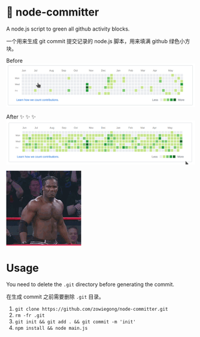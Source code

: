 :slot_machine: node-committer
====  

A node.js script to green all github activity blocks.

一个用来生成 git commit 提交记录的 node.js 脚本，用来填满 github 绿色小方块。

Before
![before](./imgs/before.png)

After :sparkles: :sparkles: :sparkles:
![after](./imgs/after.png)

![smaile](./imgs/smile.gif)

# Usage

You need to delete the `.git` directory before generating the commit.

在生成 commit 之前需要删除 `.git` 目录。

1. `git clone https://github.com/zowiegong/node-committer.git`
2. `rm -fr .git`
3. `git init && git add . && git commit -m 'init'`
4. `npm install && node main.js`
